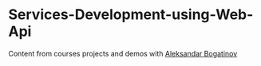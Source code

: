 # Services-Development-using-Web-Api
Content from courses projects and demos with [Aleksandar Bogatinov](//twitter.com/WpXAce)

